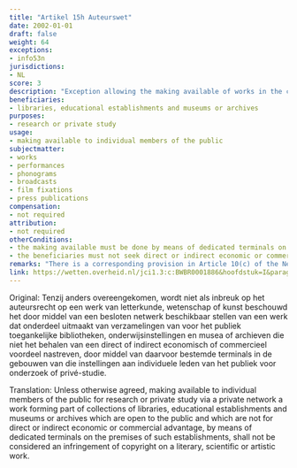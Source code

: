 ```yaml
---
title: "Artikel 15h Auteurswet"
date: 2002-01-01
draft: false
weight: 64
exceptions:
- info53n
jurisdictions:
- NL
score: 3
description: "Exception allowing the making available of works in the collections of libraries, educational establishments, museums or archives which do not pursue any direct or indirect commercial or economic advantage to individual members of the public, for the purpose of research or private study, by means of dedicated terminals that are accessible on the premises of the beneficiary institutions. The exception aplies unless otherwise agreed." 
beneficiaries:
- libraries, educational establishments and museums or archives
purposes: 
- research or private study
usage:
- making available to individual members of the public
subjectmatter:
- works
- performances
- phonograms
- broadcasts
- film fixations
- press publications
compensation:
- not required
attribution: 
- not required
otherConditions: 
- the making available must be done by means of dedicated terminals on the premises of the beneficiaries
- the beneficiaries must not seek direct or indirect economic or commercial advantage.
remarks: "There is a corresponding provision in Article 10(c) of the Neighbouring Rights Act"
link: https://wetten.overheid.nl/jci1.3:c:BWBR0001886&hoofdstuk=I&paragraaf=6&artikel=15h
---
```


Original: Tenzij anders overeengekomen, wordt niet als inbreuk op het auteursrecht op een werk van letterkunde, wetenschap of kunst beschouwd het door middel van een besloten netwerk beschikbaar stellen van een werk dat onderdeel uitmaakt van verzamelingen van voor het publiek toegankelijke bibliotheken, onderwijsinstellingen en musea of archieven die niet het behalen van een direct of indirect economisch of commercieel voordeel nastreven, door middel van daarvoor bestemde terminals in de gebouwen van die instellingen aan individuele leden van het publiek voor onderzoek of privé-studie.

Translation: Unless otherwise agreed, making available to individual members of the public for research or private study via a private network a work forming part of collections of libraries, educational establishments and museums or archives which are open to the public and which are not for direct or indirect economic or commercial advantage, by means of dedicated terminals on the premises of such establishments, shall not be considered an infringement of copyright on a literary, scientific or artistic work.